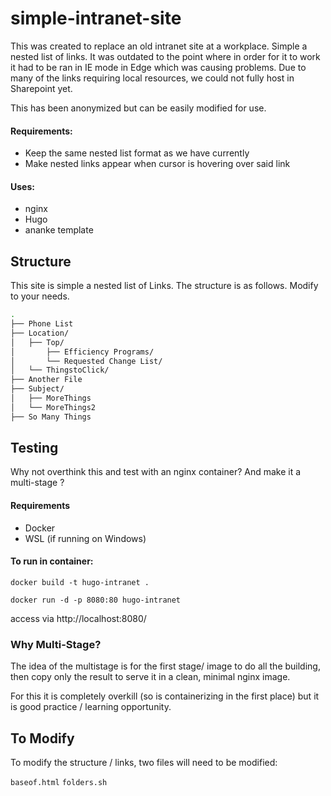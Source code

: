 # simple-intranet-site

This was created to replace an old intranet site at a workplace. Simple a nested list of links. It was outdated to the point where in order for it to work it had to be ran in IE mode in Edge which was causing problems. Due to many of the links requiring local resources, we could not fully host in Sharepoint yet. 

This has been anonymized but can be easily modified for use.

#### Requirements: 

- Keep the same nested list format as we have currently 
- Make nested links appear when cursor is hovering over said link

#### Uses: 

- nginx
- Hugo 
- ananke template 

## Structure 

This site is simple a nested list of Links. The structure is as follows. Modify to your needs.

```bash
.
├── Phone List
├── Location/
│   ├── Top/
│       ├── Efficiency Programs/
│       └── Requested Change List/
│   └── ThingstoClick/
├── Another File
├── Subject/
│   ├── MoreThings
│   └── MoreThings2
├── So Many Things

```

## Testing 

Why not overthink this and test with an nginx container? And make it a multi-stage ?

#### Requirements

- Docker 
- WSL (if running on Windows)

#### To run in container: 

```docker build -t hugo-intranet .```

```docker run -d -p 8080:80 hugo-intranet```

access via http://localhost:8080/

### Why Multi-Stage? 

The idea of the multistage is for the first stage/ image to do all the building, then copy only the result to serve it in a clean, minimal nginx image. 

For this it is completely overkill (so is containerizing in the first place) but it is good practice / learning opportunity. 

## To Modify 

To modify the structure / links, two files will need to be modified: 

```baseof.html```
```folders.sh```